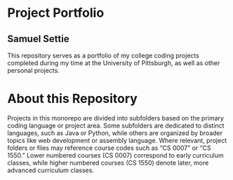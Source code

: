 # Project Portfolio 

## Samuel Settie

This repository serves as a portfolio of my college coding projects completed during my time at the University of Pittsburgh, as well as other personal projects.

# About this Repository

Projects in this monorepo are divided into subfolders based on the primary coding language or project area. Some subfolders are dedicated to distinct languages, such as Java or Python, while others are organized by broader topics like web development or assembly language. Where relevant, project folders or files may reference course codes such as “CS 0007” or “CS 1550.” Lower numbered courses (CS 0007) correspond to early curriculum classes, while higher numbered courses (CS 1550) denote later, more advanced curriculum classes.


